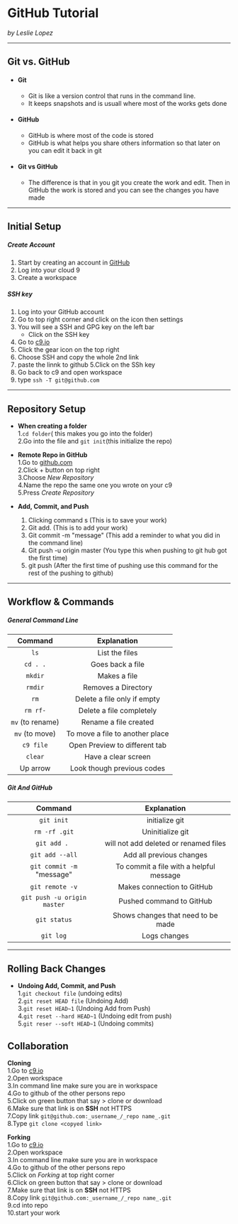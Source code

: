# GitHub Tutorial

_by Leslie Lopez_

---
## Git vs. GitHub  
* #### Git 
  * Git is like a version control that runs in the command line.
  * It keeps snapshots and is usuall where most of the works gets done 
* #### GitHub 
  * GitHub is where most of the code is stored 
  * GitHub is what helps you share others information so that later on you can edit it back in git
* #### Git vs GitHub
   * The difference is that in you git you create the work and edit. Then in GitHub the work is stored and you can see the changes you have made 


---
## Initial Setup
##### Create Account
1. Start by creating an account in [GitHub](www.github.com)
2. Log into your cloud 9
3. Create a workspace 

##### SSH key  
1. Log into your GitHub account
2. Go to top right corner and click on the icon then settings
3. You will see a SSH and GPG key on the left bar  
      * Click on the SSH key  
1. Go to [c9.io](www.c9.io) 
2. Click the gear icon on the top right
3. Choose SSH and copy the whole 2nd link
4. paste the linnk to github
    5.Click on the SSh key
1. Go back to c9 and open workspace
2. type `ssh -T git@github.com `

---
## Repository Setup

* **When creating a folder**  
1.`cd folder`( this makes you go into the folder)  
2.Go into the file and `git init`(this initialize the repo)  

* **Remote Repo in GitHub**  
1.Go to [github.com](www.github.com)  
2.Click + button on top right  
3.Choose _New Repository_  
4.Name the repo the same one you wrote on your c9  
5.Press _Create Repository_  

* **Add, Commit, and Push**  
  1. Clicking command s (This is to save your work)
  2. Git add. (This is to add your work)
  3. Git commit -m "message" (This add a reminder to what you did in the command line)
  4. Git push -u origin master (You type this when pushing to git hub got the first time)
  5. git push (After the first time of pushing use this command for the rest of the pushing to github)


---
## Workflow & Commands
##### General Command Line

| Command | Explanation|
|:-------:|:----------:|
| `ls` | List the files |
| `cd . .`| Goes back a file |
| `mkdir` | Makes a file |
| `rmdir` | Removes a Directory |
| `rm` | Delete a file only if empty |
| `rm rf-` | Delete a file completely |
| `mv` (to rename) | Rename a file created |
| `mv` (to move) | To move a file to another place |
| `c9 file`| Open Preview to different tab|
| `clear`| Have a clear screen |
| Up arrow | Look though previous codes|

##### Git And GitHub

| Command | Explanation|
| :-----: | :--------: |
| `git init` | initialize git |
| `rm -rf .git` | Uninitialize git |
| `git add . ` | will not add deleted or renamed files |
| `git add --all`| Add all previous changes |
| `git commit -m` "message"| To commit a file with a helpful message |
| `git remote -v`| Makes connection to GitHub |
| `git push -u origin master`| Pushed command to GitHub |
| `git status`| Shows changes that need to be made |
| `git log`| Logs changes |

---
## Rolling Back Changes

* **Undoing Add, Commit, and Push**  
  1.`git checkout file` (undoing edits)  
  2.`git reset HEAD file` (Undoing Add)  
  3.`git reset HEAD~1` (Undoing Add from Push)  
  4.`git reset --hard HEAD~1` (Undoing edit from push)  
  5.`git reser --soft HEAD~1` (Undoing commits)

## Collaboration
**Cloning**  
1.Go to [c9.io](www.c9,io)  
2.Open workspace  
3.In command line make sure you are in workspace  
4.Go to github of the other persons repo  
5.Click on green button that say > clone or download  
6.Make sure that link is on **SSH** not HTTPS  
7.Copy link `git@github.com:_username_/_repo name_.git`  
8.Type `git clone <copyed link>`

**Forking**  
1.Go to [c9.io](www.c9,io)  
2.Open workspace     
3.In command line make sure you are in workspace  
4.Go to github of the other persons repo  
5.Click on _Forking_ at top right corner  
6.Click on green button that say > clone or download  
7.Make sure that link is on **SSH** not HTTPS  
8.Copy link `git@github.com:_username_/_repo name_.git`   
9.cd into repo  
10.start your work

